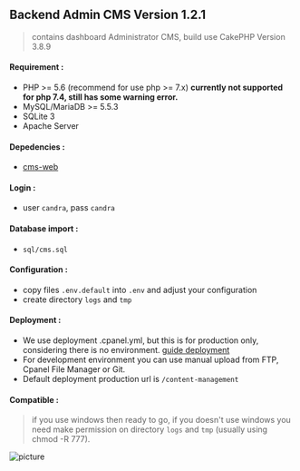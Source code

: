 ## Backend Admin CMS Version 1.2.1
> contains dashboard Administrator CMS, build use CakePHP Version 3.8.9

#### Requirement :
- PHP >= 5.6 (recommend for use php >= 7.x) **currently not supported for php 7.4, still has some warning error.**
- MySQL/MariaDB >= 5.5.3
- SQLite 3
- Apache Server

#### Depedencies :
- [cms-web](https://github.com/CandraRahmawan/cms-web)

#### Login :
- user `candra`, pass `candra`

#### Database import :
- `sql/cms.sql`

#### Configuration :
- copy files `.env.default` into `.env` and adjust your configuration
- create directory `logs` and `tmp`

#### Deployment :
- We use deployment .cpanel.yml, but this is for production only, considering there is no environment. [guide deployment](https://docs.cpanel.net/knowledge-base/web-services/guide-to-git-deployment/)
- For development environment you can use manual upload from FTP, Cpanel File Manager or Git.
- Default deployment production url is `/content-management`

#### Compatible :
> if you use windows then ready to go, if you doesn't use windows you need make permission on directory `logs` and `tmp` (usually using chmod -R 777).


![picture](https://github.com/CandraRahmawan/cms-web/blob/master/admin-dashboard.png)
